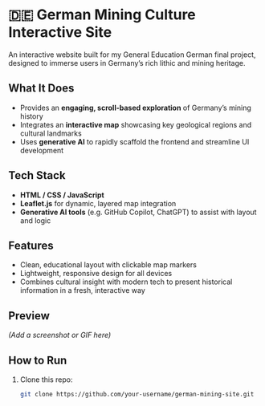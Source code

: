 # 🇩🇪 German Mining Culture Interactive Site

An interactive website built for my General Education German final project, designed to immerse users in Germany’s rich lithic and mining heritage.

## What It Does
- Provides an **engaging, scroll-based exploration** of Germany’s mining history
- Integrates an **interactive map** showcasing key geological regions and cultural landmarks
- Uses **generative AI** to rapidly scaffold the frontend and streamline UI development

## Tech Stack
- **HTML / CSS / JavaScript**
- **Leaflet.js** for dynamic, layered map integration
- **Generative AI tools** (e.g. GitHub Copilot, ChatGPT) to assist with layout and logic

## Features
- Clean, educational layout with clickable map markers
- Lightweight, responsive design for all devices
- Combines cultural insight with modern tech to present historical information in a fresh, interactive way

## Preview
*(Add a screenshot or GIF here)*

## How to Run
1. Clone this repo:
   ```bash
   git clone https://github.com/your-username/german-mining-site.git
